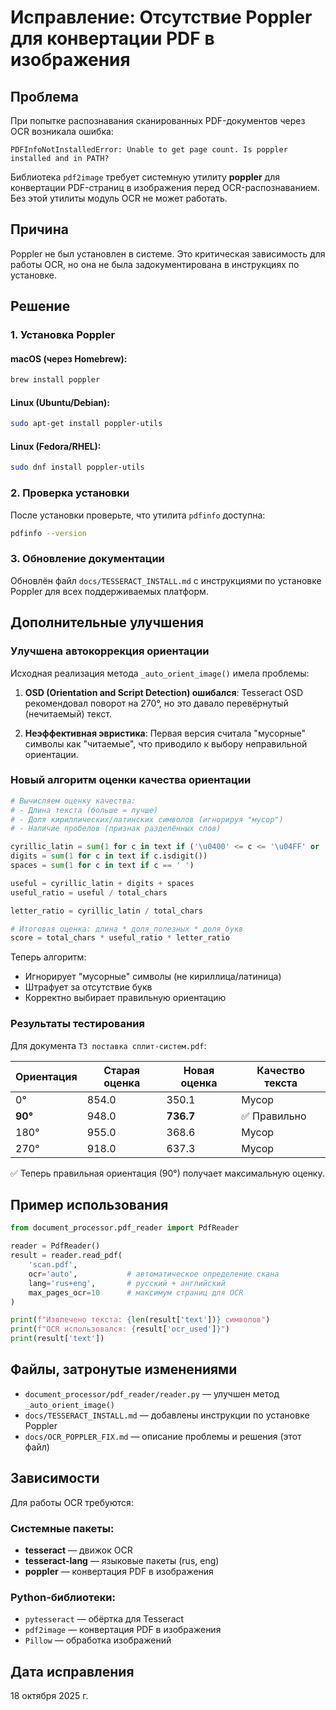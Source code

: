 # Исправление: Отсутствие Poppler для конвертации PDF в изображения

## Проблема

При попытке распознавания сканированных PDF-документов через OCR возникала ошибка:

```
PDFInfoNotInstalledError: Unable to get page count. Is poppler installed and in PATH?
```

Библиотека `pdf2image` требует системную утилиту **poppler** для конвертации PDF-страниц в изображения перед OCR-распознаванием. Без этой утилиты модуль OCR не может работать.

## Причина

Poppler не был установлен в системе. Это критическая зависимость для работы OCR, но она не была задокументирована в инструкциях по установке.

## Решение

### 1. Установка Poppler

#### macOS (через Homebrew):
```bash
brew install poppler
```

#### Linux (Ubuntu/Debian):
```bash
sudo apt-get install poppler-utils
```

#### Linux (Fedora/RHEL):
```bash
sudo dnf install poppler-utils
```

### 2. Проверка установки

После установки проверьте, что утилита `pdfinfo` доступна:
```bash
pdfinfo --version
```

### 3. Обновление документации

Обновлён файл `docs/TESSERACT_INSTALL.md` с инструкциями по установке Poppler для всех поддерживаемых платформ.

## Дополнительные улучшения

### Улучшена автокоррекция ориентации

Исходная реализация метода `_auto_orient_image()` имела проблемы:

1. **OSD (Orientation and Script Detection) ошибался**: Tesseract OSD рекомендовал поворот на 270°, но это давало перевёрнутый (нечитаемый) текст.

2. **Неэффективная эвристика**: Первая версия считала "мусорные" символы как "читаемые", что приводило к выбору неправильной ориентации.

### Новый алгоритм оценки качества ориентации

```python
# Вычисляем оценку качества:
# - Длина текста (больше = лучше)
# - Доля кириллических/латинских символов (игнорируя "мусор")
# - Наличие пробелов (признак разделённых слов)

cyrillic_latin = sum(1 for c in text if ('\u0400' <= c <= '\u04FF' or 'a' <= c.lower() <= 'z'))
digits = sum(1 for c in text if c.isdigit())
spaces = sum(1 for c in text if c == ' ')

useful = cyrillic_latin + digits + spaces
useful_ratio = useful / total_chars

letter_ratio = cyrillic_latin / total_chars

# Итоговая оценка: длина * доля_полезных * доля_букв
score = total_chars * useful_ratio * letter_ratio
```

Теперь алгоритм:
- Игнорирует "мусорные" символы (не кириллица/латиница)
- Штрафует за отсутствие букв
- Корректно выбирает правильную ориентацию

### Результаты тестирования

Для документа `ТЗ поставка сплит-систем.pdf`:

| Ориентация | Старая оценка | Новая оценка | Качество текста |
|------------|---------------|--------------|-----------------|
| 0°         | 854.0         | 350.1        | Мусор           |
| **90°**    | 948.0         | **736.7**    | ✅ Правильно    |
| 180°       | 955.0         | 368.6        | Мусор           |
| 270°       | 918.0         | 637.3        | Мусор           |

✅ Теперь правильная ориентация (90°) получает максимальную оценку.

## Пример использования

```python
from document_processor.pdf_reader import PdfReader

reader = PdfReader()
result = reader.read_pdf(
    'scan.pdf',
    ocr='auto',           # автоматическое определение скана
    lang='rus+eng',       # русский + английский
    max_pages_ocr=10      # максимум страниц для OCR
)

print(f"Извлечено текста: {len(result['text'])} символов")
print(f"OCR использовался: {result['ocr_used']}")
print(result['text'])
```

## Файлы, затронутые изменениями

- `document_processor/pdf_reader/reader.py` — улучшен метод `_auto_orient_image()`
- `docs/TESSERACT_INSTALL.md` — добавлены инструкции по установке Poppler
- `docs/OCR_POPPLER_FIX.md` — описание проблемы и решения (этот файл)

## Зависимости

Для работы OCR требуются:

### Системные пакеты:
- **tesseract** — движок OCR
- **tesseract-lang** — языковые пакеты (rus, eng)
- **poppler** — конвертация PDF в изображения

### Python-библиотеки:
- `pytesseract` — обёртка для Tesseract
- `pdf2image` — конвертация PDF в изображения
- `Pillow` — обработка изображений

## Дата исправления

18 октября 2025 г.
